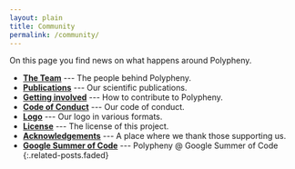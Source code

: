 ```yaml
---
layout: plain
title: Community
permalink: /community/
---
```


On this page you find news on what happens around Polypheny.

* **[The Team]** --- The people behind Polypheny.
* **[Publications]** --- Our scientific publications.
* **[Getting involved]** --- How to contribute to Polypheny.
* **[Code of Conduct]** --- Our code of conduct.
* **[Logo]** --- Our logo in various formats.
* **[License]** --- The license of this project.
* **[Acknowledgements]** --- A place where we thank those supporting us.
* **[Google Summer of Code]** --- Polypheny @ Google Summer of Code
{:.related-posts.faded}


[The Team]: team.md
[Publications]: publications.md
[Getting involved]: contribute.md
[Code of Conduct]: code_of_conduct.md
[Logo]: logo.md
[License]: license.md
[Acknowledgements]: acknowledgements/README.md
[Google Summer of Code]: gsoc/README.md
